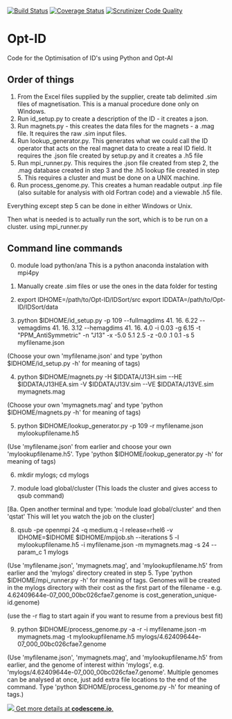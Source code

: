 [![Build Status](https://travis-ci.org/DiamondLightSource/Opt-ID.svg?branch=master)](https://travis-ci.org/DiamondLightSource/Opt-ID)  [![Coverage Status](https://coveralls.io/repos/github/DiamondLightSource/Opt-ID/badge.svg?branch=master)](https://coveralls.io/github/DiamondLightSource/Opt-ID?branch=master)  [![Scrutinizer Code Quality](https://scrutinizer-ci.com/g/DiamondLightSource/Opt-ID/badges/quality-score.png?b=master)](https://scrutinizer-ci.com/g/DiamondLightSource/Opt-ID/?branch=master)

# Opt-ID
Code for the Optimisation of ID's using Python and Opt-AI

## Order of things
  1. From the Excel files supplied by the supplier, create tab delimited .sim files of magnetisation. This is a manual procedure done only on Windows.
  2. Run id_setup.py to create a description of the ID - it creates a json.
  3. Run magnets.py - this creates the data files for the magnets - a .mag file. It requires the raw .sim input files.
  4. Run lookup_generator.py. This generates what we could call the ID operator that acts on the real magnet data to create a real ID field. It requires the .json file created by setup.py and it creates a .h5 file
  5. Run mpi_runner.py. This requires the .json file created from step 2, the .mag database created in step 3 and the .h5 lookup file created in step 5. This requires a cluster and must be done on a UNIX machine.
  6. Run process_genome.py. This creates a human readable output .inp file (also suitable for analysis with old Fortran code) and a viewable .h5 file.

Everything except step 5 can be done in either Windows or Unix.

Then what is needed is to actually run the sort, which is to be run on a cluster. using mpi_runner.py 

## Command line commands
  0. module load python/ana
     This is a python anaconda instalation with mpi4py

  1. Manually create .sim files
     or use the ones in the data folder for testing
  
  2. export IDHOME=/path/to/Opt-ID/IDSort/src
     export IDDATA=/path/to/Opt-ID/IDSort/data
  
  3. python $IDHOME/id_setup.py -p 109 --fullmagdims 41. 16. 6.22 --vemagdims 41. 16. 3.12 --hemagdims 41. 16. 4.0 -i 0.03 -g 6.15 -t "PPM_AntiSymmetric" -n "J13" -x -5.0  5.1  2.5 -z -0.0 .1 0.1 -s 5 myfilename.json

  (Choose your own 'myfilename.json' and type 'python $IDHOME/id_setup.py -h' for meaning of tags)
  
  4. python $IDHOME/magnets.py -H $IDDATA/J13H.sim --HE $IDDATA/J13HEA.sim -V $IDDATA/J13V.sim --VE $IDDATA/J13VE.sim mymagnets.mag

  (Choose your own 'mymagnets.mag' and type 'python $IDHOME/magnets.py -h' for meaning of tags)
  
  5. python $IDHOME/lookup_generator.py -p 109 -r myfilename.json mylookupfilename.h5

  (Use 'myfilename.json' from earlier and choose your own 'mylookupfilename.h5'. Type 'python $IDHOME/lookup_generator.py -h' for meaning of tags)
  
  6. mkdir mylogs; cd mylogs
  
  7. module load global/cluster
  (This loads the cluster and gives access to qsub command)
  
  [8a. Open another terminal and type: 'module load global/cluster' and then 'qstat' This will let you watch the job on the cluster]
  
  8. qsub -pe openmpi 24 -q medium.q -l release=rhel6 -v IDHOME=$IDHOME $IDHOME/mpijob.sh --iterations 5 -l mylookupfilename.h5 -i myfilename.json -m mymagnets.mag -s 24 --param_c 1 mylogs

  (Use 'myfilename.json', 'mymagnets.mag', and 'mylookupfilename.h5' from earlier and the 'mylogs' directory created in step 5.   Type 'python $IDHOME/mpi_runner.py -h' for meaning of tags. Genomes will be created in the mylogs directory with their cost as the first part of the filename - e.g. 4.62409644e-07_000_00bc026cfae7.genome is cost_generation_unique-id.genome)
  
  (use the -r flag to start again if you want to resume from a previous best fit)
  
  9. python $IDHOME/process_genome.py -a -r -i myfilename.json -m mymagnets.mag -t mylookupfilename.h5 mylogs/4.62409644e-07_000_00bc026cfae7.genome

  (Use 'myfilename.json', 'mymagnets.mag', and 'mylookupfilename.h5' from earlier, and the genome of interest within 'mylogs', e.g. 'mylogs/4.62409644e-07_000_00bc026cfae7.genome'. Multiple genomes can be analysed at once, just add extra file locations to the end of the command.  Type 'python $IDHOME/process_genome.py -h' for meaning of tags.)
  

[![](https://codescene.io/projects/6289/status.svg) Get more details at **codescene.io**.](https://codescene.io/projects/6289/jobs/latest-successful/results)
